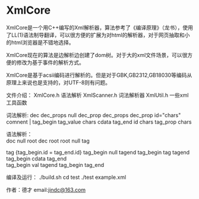 # XmlCore
XmlCore是一个用C++编写的Xml解析器，算法参考了《编译原理》（龙书），使用了LL(1)语法制导翻译，可以很方便的扩展为对html的解析器，对于网页抽取和小的html浏览器是不错地选择。
    
XmlCore现在的算法是边解析边创建了dom树。对于大的xml文件场景，可以很方便的修改为基于事件的解析方式。
    
XmlCore是基于acsii编码进行解析的。但是对于GBK,GB2312,GB18030等编码从原理上来说也是支持的，对UTF-8则有问题。

文件介绍：
    XmlCore.h 语法解析
    XmlScanner.h 词法解析器
    XmlUtil.h 一些xml工具函数
    
词法解析:
dec 
    <?xml dec_props  ?>
dec_props
    null
    dec_prop dec_props
dec_prop
    id="chars"
comnent
    <!-- chars -->|<!-- comment -->
tag_begin
    <id tag_prop>
tag_value
    chars
cdata
    <![CDATA[ chars ]]> 
tag_end
    </id>
id
    chars
tag_prop
    chars
    
语法解析：    
 doc
    null
    root
    dec root
root
    null
    tag

tag  {tag_begin.id = tag_end.id}
    tag_begin null tagend
    tag_begin tag tagend
    tag_begin cdata tag_end  
    tag_begin val tagend
tag_begin
tag_end

编译及运行：
  ./build.sh
  cd test
  ./test example.xml
  
作者：德才
email:jindc@163.com
